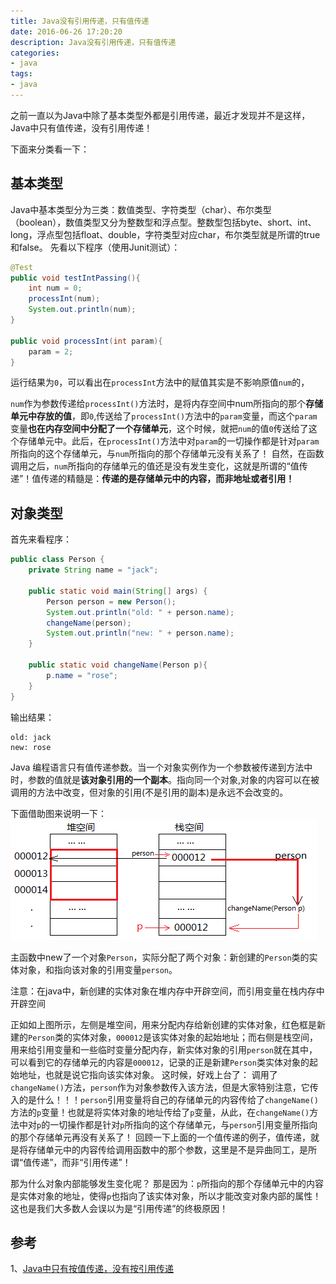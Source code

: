 ```yaml
---
title: Java没有引用传递，只有值传递
date: 2016-06-26 17:20:20
description: Java没有引用传递，只有值传递
categories: 
- java
tags:
- java
---
```

> 
之前一直以为Java中除了基本类型外都是引用传递，最近才发现并不是这样，Java中只有值传递，没有引用传递！

下面来分类看一下：

## 基本类型
Java中基本类型分为三类：数值类型、字符类型（char）、布尔类型（boolean），数值类型又分为整数型和浮点型。整数型包括byte、short、int、long，浮点型包括float、double，字符类型对应char，布尔类型就是所谓的true和false。
先看以下程序（使用Junit测试）：
```java
@Test
public void testIntPassing(){
    int num = 0;
    processInt(num);
    System.out.println(num);
}

public void processInt(int param){
    param = 2;
}
```
运行结果为`0`，可以看出在`processInt`方法中的赋值其实是不影响原值`num`的，

`num`作为参数传递给`processInt()`方法时，是将内存空间中num所指向的那个**存储单元中存放的值**，即`0`,传送给了`processInt()`方法中的`param`变量，而这个`param`变量**也在内存空间中分配了一个存储单元**，这个时候，就把`num`的值`0`传送给了这个存储单元中。此后，在`processInt()`方法中对`param`的一切操作都是针对`param`所指向的这个存储单元，与`num`所指向的那个存储单元没有关系了！
自然，在函数调用之后，`num`所指向的存储单元的值还是没有发生变化，这就是所谓的“值传递”！值传递的精髓是：**传递的是存储单元中的内容，而非地址或者引用！**

## 对象类型
首先来看程序：
```java
public class Person {
    private String name = "jack";
	
    public static void main(String[] args) {
        Person person = new Person();
        System.out.println("old: " + person.name);
        changeName(person);
        System.out.println("new: " + person.name);
    }
	
    public static void changeName(Person p){
        p.name = "rose";
    }
}
```
输出结果：
```
old: jack
new: rose
```
> 
Java 编程语言只有值传递参数。当一个对象实例作为一个参数被传递到方法中时，参数的值就是**该对象引用的一个副本**。指向同一个对象,对象的内容可以在被调用的方法中改变，但对象的引用(不是引用的副本)是永远不会改变的。 

下面借助图来说明一下：
![](/assert/java-no-transfer-reference-just-value/object-passing-descript.png)

主函数中new了一个对象`Person`，实际分配了两个对象：新创建的`Person`类的实体对象，和指向该对象的引用变量`person`。

> 
注意：在java中，新创建的实体对象在堆内存中开辟空间，而引用变量在栈内存中开辟空间

正如如上图所示，左侧是堆空间，用来分配内存给新创建的实体对象，红色框是新建的`Person`类的实体对象，`000012`是该实体对象的起始地址；而右侧是栈空间，用来给引用变量和一些临时变量分配内存，新实体对象的引用`person`就在其中，可以看到它的存储单元的内容是`000012`，记录的正是新建`Person`类实体对象的起始地址，也就是说它指向该实体对象。
这时候，好戏上台了：
调用了`changeName()`方法，`person`作为对象参数传入该方法，但是大家特别注意，它传入的是什么！！！`person`引用变量将自己的存储单元的内容传给了`changeName()`方法的`p`变量！也就是将实体对象的地址传给了`p`变量，从此，在`changeName()`方法中对`p`的一切操作都是针对`p`所指向的这个存储单元，与`person`引用变量所指向的那个存储单元再没有关系了！
回顾一下上面的一个值传递的例子，值传递，就是将存储单元中的内容传给调用函数中的那个参数，这里是不是异曲同工，是所谓“值传递”，而非“引用传递”！
 
那为什么对象内部能够发生变化呢？
那是因为：`p`所指向的那个存储单元中的内容是实体对象的地址，使得`p`也指向了该实体对象，所以才能改变对象内部的属性！
这也是我们大多数人会误以为是“引用传递”的终极原因！


## 参考
1、[Java中只有按值传递，没有按引用传递](http://guhanjie.iteye.com/blog/1683637)
